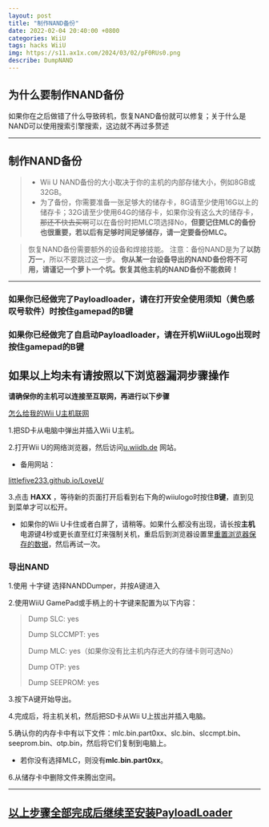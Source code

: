 ```yaml
---
layout: post
title: "制作NAND备份"
date: 2022-02-04 20:40:00 +0800
categories: WiiU
tags: hacks WiiU
img: https://s11.ax1x.com/2024/03/02/pF0RUs0.png
describe: DumpNAND
---
```


## 为什么要制作NAND备份

如果你在之后做错了什么导致砖机，恢复NAND备份就可以修复；关于什么是NAND可以使用搜索引擎搜索，这边就不再过多赘述

<hr />

## 制作NAND备份

>- Wii U NAND备份的大小取决于你的主机的内部存储大小，例如8GB或32GB。
>  - 为了备份，你需要准备一张足够大的储存卡，8G请至少使用16G以上的储存卡；32G请至少使用64G的储存卡，如果你没有这么大的储存卡，~~那还不快去买啊~~可以在备份时把MLC项选择No，**但要记住MLC的备份也很重要，若以后有足够时间足够储存，请一定要备份MLC。**

>恢复NAND备份需要额外的设备和焊接技能。
>注意：备份NAND是为了**以防万一**，所以不要跳过这一步。
>**你从某一台设备导出的NAND备份将不可用，请谨记一个萝卜一个坑。恢复其他主机的NAND备份不能救砖！**

<hr />

### 如果你已经做完了Payloadloader，请在打开安全使用须知（黄色感叹号软件）时按住gamepad的B键

### 如果你已经做完了自启动Payloadloader，请在开机WiiULogo出现时按住gamepad的B键

## 如果以上均未有请按照以下浏览器漏洞步骤操作

**请确保你的主机可以连接至互联网，再进行以下步骤**

[怎么给我的Wii U主机联网](https://en-americas-support.nintendo.com/app/answers/detail/a_id/1126)

1.把SD卡从电脑中弹出并插入Wii U主机。

2.打开Wii U的网络浏览器，然后访问[u.wiidb.de](https://u.wiidb.de) 网站。

- 备用网站：

[littlefive233.github.io/LoveU/](https://littlefive233.github.io/LoveU/)

3.点击 **HAXX** ，等待新的页面打开后看到右下角的wiiulogo时按住**B键**，直到见到菜单才可以松开。

- 如果你的Wii U卡住或者白屏了，请稍等。如果什么都没有出现，请长按**主机**电源键4秒或更长直至红灯来强制关机，重启后到浏览器设置里[重置浏览器保存的数据](https://en-americas-support.nintendo.com/app/answers/detail/a_id/1507/~/how-to-delete-the-internet-browser-history)，然后再试一次。

### 导出NAND

1.使用 十字键 选择NANDDumper，并按A键进入

2.使用WiiU GamePad或手柄上的十字键来配置为以下内容：

>Dump SLC: yes
>
>Dump SLCCMPT: yes
>
>Dump MLC: yes（如果你没有比主机内存还大的存储卡则可选No）
>
>Dump OTP: yes
>
>Dump SEEPROM: yes

3.按下A键开始导出。

4.完成后，将主机关机，然后把SD卡从Wii U上拔出并插入电脑。

5.确认你的内存卡中有以下文件：mlc.bin.part0xx、slc.bin、slccmpt.bin、seeprom.bin、otp.bin，然后将它们复制到电脑上。 

- 若你没有选择MLC，则没有**mlc.bin.part0xx**。

6.从储存卡中删除文件来腾出空间。

<hr />

## [以上步骤全部完成后继续至安装PayloadLoader](https://wiiu.1919810.com/wiiu/2023/02/05/Payloadloader.html)

